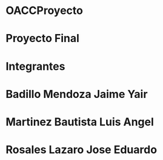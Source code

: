 # OACCProyecto
# Proyecto Final
# Integrantes
# Badillo Mendoza Jaime Yair
# Martinez Bautista Luis Angel
# Rosales Lazaro Jose Eduardo
